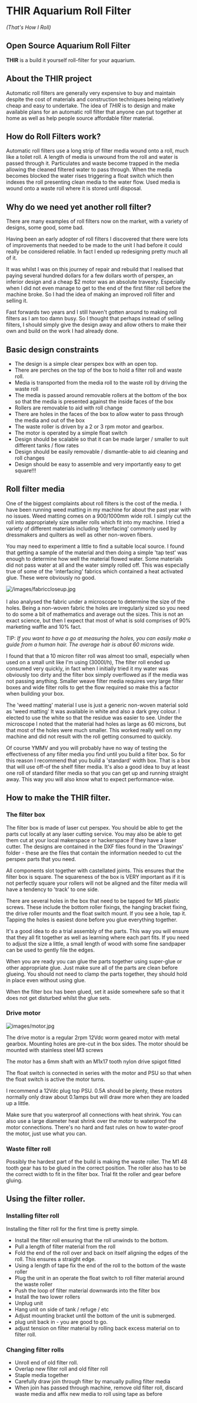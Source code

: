 # THIR Aquarium Roll Filter
_(That's How I Roll)_

## Open Source Aquarium Roll Filter

**THIR** is a build it yourself roll-filter for your aquarium.

## About the THIR project

Automatic roll filters are generally very expensive to buy and maintain despite the cost of materials and construction techniques being relatively cheap and easy to undertake. The idea of *THIR* is to design and make available plans for an automatic roll filter that anyone can put together at home as well as help people source affordable filter material.

## How do Roll Filters work?

Automatic roll filters use a long strip of filter media wound onto a roll, much like a toilet roll. A length of media is unwound from the roll and water is passed through it. Particulates and waste become trapped in the media allowing the cleaned filtered water to pass through. When the media becomes blocked the water rises triggering a float switch which then indexes the roll presenting clean media to the water flow. Used media is wound onto a waste roll where it is stored until disposal.

## Why do we need yet another roll filter?

There are many examples of roll filters now on the market, with a variety of designs, some good, some bad.

Having been an early adopter of roll filters I discovered that there were lots of improvements that needed to be made to the unit I had before it could really be considered reliable. In fact I ended up redesigning pretty much all of it.

It was whilst I was on this journey of repair and rebuild that I realised that paying several hundred dollars for a few dollars worth of perspex, an inferior design and a cheap $2 motor was an absolute travesty. Especially when I did not even manage to get to the end of the first filter roll before the machine broke. So I had the idea of making an improved roll filter and selling it. 

Fast forwards two years and I still haven't gotten around to making roll filters as I am too damn busy. So I thought that perhaps instead of selling filters, I should simply give the design away and allow others to make their own and build on the work I had already done.

## Basic design constraints

- The design is a simple clear perspex box with an open top.
- There are perches on the top of the box to hold a filter roll and waste roll.
- Media is transported from the media roll to the waste roll by driving the waste roll
- The media is passed around removable rollers at the bottom of the box so that the media is presented against the inside faces of the box
- Rollers are removable to aid with roll change
- There are holes in the faces of the box to allow water to pass through the media and out of the box
- The waste roller is driven by a 2 or 3 rpm motor and gearbox.
- The motor is operated by a simple float switch
- Design should be scalable so that it can be made larger / smaller to suit different tanks / flow rates
- Design should be easily removable / dismantle-able to aid cleaning and roll changes
- Design should be easy to assemble and very importantly easy to get square!!!

## Roll filter media

One of the biggest complaints about roll filters is the cost of the media. I have been running weed matting in my machine for about the past year with no issues. Weed matting comes on a 900/1000mm wide roll. I simply cut the roll into appropriately size smaller rolls which fit into my machine. I tried a variety of different materials including 'interfacing' commonly used by dressmakers and quilters as well as other non-woven fibers.

You may need to experiment a little to find a suitable local source. I found that getting a sample of the material and then doing a simple 'tap test' was enough to determine how well the material flowed water. Some materials did not pass water at all and the water simply rolled off. This was especially true of some of the 'interfacing' fabrics which contained a heat activated glue. These were obviously no good.

![/images/fabriccloseup.jpg](/images/fabriccloseup.jpg)
<br><br>
I also analysed the fabric under a microscope to determine the size of the holes. Being a non-woven fabric the holes are irregularly sized so you need to do some a bit of mathematics and average out the sizes. This is not an exact science, but then I expect that most of what is sold comprises of 90% marketing waffle and 10% fact.

TIP: _If you want to have a go at measuring the holes, you can easily make a guide from a human hair. The average hair is about 60 microns wide._

I found that that a 10 micron filter roll was almost too small, especially when used on a small unit like I'm using (3000l/h), The filter roll ended up consumed very quickly, in fact when I initially tried it my water was obviously too dirty and the filter box simply overflowed as if the media was not passing anything. Smaller weave filter media requires very large filter boxes and wide filter rolls to get the flow required so make this a factor when building your box.

The 'weed matting' material I use is just a generic non-woven material sold as 'weed matting' It was available in white and also a dark grey colour. I elected to use the white so that the residue was easier to see. Under the microscope I noted that the material had holes as large as 60 microns, but that most of the holes were much smaller. This worked really well on my machine and did not result with the roll getting consumed to quickly.

Of course YMMV and you will probably have no way of testing the effectiveness of any filter media you find until you build a filter box. So for this reason I recommend that you build a 'standard' width box. That is a box that will use off-of the shelf filter media. It's also a good idea to buy at least one roll of standard filter media so that you can get up and running straight away. This way you will also know what to expect performance-wise.

## How to make the THIR filter.

### The filter box

The filter box is made of laser cut perspex. You should be able to get the parts cut locally at any laser cutting service. You may also be able to get them cut at your local makerspace or hackerspace if they have a laser cutter. The designs are contained in the DXF files found in the 'Drawings' folder - these are the files that contain the information needed to cut the perspex parts that you need.

All components slot together with castellated joints. This ensures that the filter box is square. The squareness of the box is VERY important as if it is not perfectly square your rollers will not be aligned and the filter media will have a tendency to 'track' to one side.

There are several holes in the box that need to be tapped for M5 plastic screws. These include the bottom roller fixings, the hanging bracket fixing, the drive roller mounts and the float switch mount. If you see a hole, tap it. Tapping the  holes is easiest done before you glue everything together.

It's a good idea to do a trial assembly of the parts. This way you will ensure that they all fit together as well as learning where each part fits. If you need to adjust the size a little, a small length of wood with some fine sandpaper can be used to gently file the edges.

When you are ready you can glue the parts together using super-glue or other appropriate glue. Just make sure all of the parts are clean before glueing. You should not need to clamp the parts together, they should hold in place even without using glue.

When the filter box has been glued, set it aside somewhere safe so that it does not get disturbed whilst the glue sets.

### Drive motor

![images/motor.jpg](images/motor.jpg)

The drive motor is a regular 2rpm 12Vdc worm geared motor with metal gearbox. Mounting holes are pre-cut in the box sides. The motor should be mounted with stainless steel M3 screws

The motor has a 6mm shaft with an M1x17 tooth nylon drive spigot fitted

The float switch is connected in series with the motor and PSU so that when the float switch is active the motor turns.

I recommend a 12Vdc plug top PSU. 0.5A should be plenty, these motors normally only draw about 0.1amps but will draw more when they are loaded up a little.

Make sure that you waterproof all connections with heat shrink. You can also use a large diameter heat shrink over the motor to waterproof the motor connections. There's no hard and fast rules on how to water-proof the motor, just use what you can.

### Waste filter roll

Possibly the hardest part of the build is making the waste roller. The M1 48 tooth gear has to be glued in the correct position. The roller also has to be the correct width to fit in the filter box. Trial fit the roller and gear before gluing.

## Using the filter roller.

### Installing filter roll

Installing the filter roll for the first time is pretty simple.

- Install the filter roll ensuring that the roll unwinds to the bottom.
- Pull a length of filter material from the roll
- Fold the end of the roll over and back on itself aligning the edges of the roll. This ensures a straight edge.
- Using a length of tape fix the end of the roll to the bottom of the waste roller
- Plug the unit in an operate the float switch to roll filter material around the waste roller 
- Push the loop of filter material downwards into the filter box
- Install the two lower rollers
- Unplug unit
- Hang unit on side of tank / refuge / etc
- Adjust mounting bracket until the bottom of the unit is submerged.
- plug unit back in - you are good to go.
- adjust tension on filter material by rolling back excess material on to filter roll.

### Changing filter rolls

- Unroll end of old filter roll.
- Overlap new filter roll and old filter roll
- Staple media together
- Carefully draw join through filter by manually pulling filter media
- When join has passed through machine, remove old filter roll, discard waste media and affix new media to roll using tape as before



